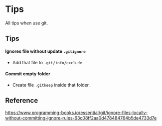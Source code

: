 # Tips

All tips when use git.


## Tips

#### Ignores file without update `.gitignore`

- Add that file to `.git/info/exclude`


#### Commit empty folder

- Create file `.gitkeep` inside that folder.


## Reference

https://www.programming-books.io/essential/git/ignore-files-locally-without-committing-ignore-rules-63c08ff2aa0d478484764b5de4733d7e
